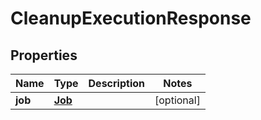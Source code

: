 

# CleanupExecutionResponse


## Properties

Name | Type | Description | Notes
------------ | ------------- | ------------- | -------------
**job** | [**Job**](Job.md) |  |  [optional]




